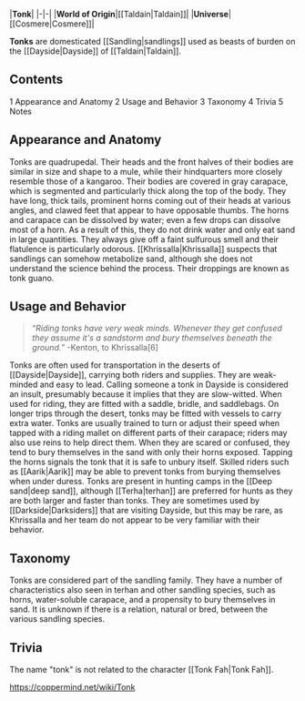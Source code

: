 |**Tonk**|
|-|-|
|**World of Origin**|[[Taldain\|Taldain]]|
|**Universe**|[[Cosmere\|Cosmere]]|

**Tonks** are domesticated [[Sandling\|sandlings]] used as beasts of burden on the [[Dayside\|Dayside]] of [[Taldain\|Taldain]].

## Contents

1 Appearance and Anatomy
2 Usage and Behavior
3 Taxonomy
4 Trivia
5 Notes


## Appearance and Anatomy
Tonks are quadrupedal. Their heads and the front halves of their bodies are similar in size and shape to a mule, while their hindquarters more closely resemble those of a kangaroo. Their bodies are covered in gray carapace, which is segmented and particularly thick along the top of the body. They have long, thick tails, prominent horns coming out of their heads at various angles, and clawed feet that appear to have opposable thumbs.
The horns and carapace can be dissolved by water; even a few drops can dissolve most of a horn. As a result of this, they do not drink water and only eat sand in large quantities.
They always give off a faint sulfurous smell and their flatulence is particularly odorous. [[Khrissalla\|Khrissalla]] suspects that sandlings can somehow metabolize sand, although she does not understand the science behind the process. Their droppings are known as tonk guano.

## Usage and Behavior
>“*Riding tonks have very weak minds. Whenever they get confused they assume it's a sandstorm and bury themselves beneath the ground.*”
\-Kenton, to Khrissalla[6]

Tonks are often used for transportation in the deserts of [[Dayside\|Dayside]], carrying both riders and supplies. They are weak-minded and easy to lead. Calling someone a tonk in Dayside is considered an insult, presumably because it implies that they are slow-witted.
When used for riding, they are fitted with a saddle, bridle, and saddlebags. On longer trips through the desert, tonks may be fitted with vessels to carry extra water. Tonks are usually trained to turn or adjust their speed when tapped with a riding mallet on different parts of their carapace; riders may also use reins to help direct them. When they are scared or confused, they tend to bury themselves in the sand with only their horns exposed. Tapping the horns signals the tonk that it is safe to unbury itself. Skilled riders such as [[Aarik\|Aarik]] may be able to prevent tonks from burying themselves when under duress. Tonks are present in hunting camps in the [[Deep sand\|deep sand]], although [[Terha\|terhan]] are preferred for hunts as they are both larger and faster than tonks.
They are sometimes used by [[Darkside\|Darksiders]] that are visiting Dayside, but this may be rare, as Khrissalla and her team do not appear to be very familiar with their behavior.

## Taxonomy
Tonks are considered part of the sandling family. They have a number of characteristics also seen in terhan and other sandling species, such as horns, water-soluble carapace, and a propensity to bury themselves in sand. It is unknown if there is a relation, natural or bred, between the various sandling species.

## Trivia
The name "tonk" is not related to the character [[Tonk Fah\|Tonk Fah]].


https://coppermind.net/wiki/Tonk